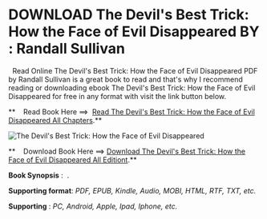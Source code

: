  **DOWNLOAD The Devil's Best Trick: How the Face of Evil Disappeared BY : Randall Sullivan**
===========================================================================================

  Read Online The Devil's Best Trick: How the Face of Evil Disappeared PDF by Randall Sullivan is a great book to read and that's why I recommend reading or downloading ebook The Devil's Best Trick: How the Face of Evil Disappeared for free in any format with visit the link button below.

**    Read Book Here ==>  [Read The Devil's Best Trick: How the Face of Evil Disappeared All Chapters](https://goodreadbook.site/?book=0802119131).**

![The Devil's Best Trick: How the Face of Evil Disappeared](https://i.gr-assets.com/images/S/compressed.photo.goodreads.com/books/1711566545l/197525363.jpg)

**    Download Book Here ==> [Download The Devil's Best Trick: How the Face of Evil Disappeared All Editiont](https://goodreadbook.site/?book=0802119131).**

**Book Synopsis** :  .

**Supporting format**: _PDF, EPUB, Kindle, Audio, MOBI, HTML, RTF, TXT, etc._

**Supporting** : _PC, Android, Apple, Ipad, Iphone, etc._